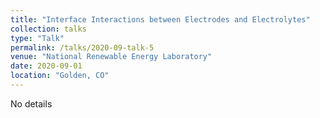 ```yaml
---
title: "Interface Interactions between Electrodes and Electrolytes"
collection: talks
type: "Talk"
permalink: /talks/2020-09-talk-5
venue: "National Renewable Energy Laboratory"
date: 2020-09-01
location: "Golden, CO"
---
```

 
No details